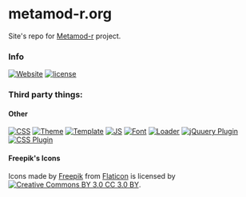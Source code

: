 # metamod-r.org

Site's repo for [Metamod-r](https://github.com/theAsmodai/metamod-r) project.
 
### Info

[![Website](https://img.shields.io/website-up-down-green-red/https/metamod-r.org.svg?label=Website&style=flat-square)](https://metamod-r.org) [![license](https://img.shields.io/github/license/EpicMorg/metamod-r.org.svg?style=flat-square)](https://github.com/EpicMorg/metamod-r.org/blob/master/LICENSE.md) 
### Third party things:

#### Other
[![CSS](https://img.shields.io/badge/CSS-Bootstrap%20v4.0-ff69b4.svg?style=flat-square)](https://github.com/twbs/bootstrap) [![Theme](https://img.shields.io/badge/Theme-Superhero-ff69b4.svg?style=flat-square)](https://bootswatch.com/superhero/) [![Template](https://img.shields.io/badge/Template-Cover-ff69b4.svg?style=flat-square)](http://getbootstrap.com/docs/4.0/examples/cover/) [![JS](https://img.shields.io/badge/JS-jQuery%20v3.3.1-ff69b4.svg?style=flat-square)](https://github.com/jquery/jquery) [![Font](https://img.shields.io/badge/Icons-Font%20Awesome%20v5.8.0-ff69b4.svg?style=flat-square)](https://github.com/FortAwesome/Font-Awesome) [![Loader](https://img.shields.io/badge/Loader-SVG%20Loaders%20v1.0.2-ff69b4.svg?style=flat-square)](https://github.com/SamHerbert/SVG-Loaders) [![jQuuery Plugin](https://img.shields.io/badge/jQuuery%20plugin-jquery--animateCSS-ff69b4.svg?style=flat-square)](https://github.com/claviska/jquery-animateCSS) [![CSS Plugin](https://img.shields.io/badge/CSS%20plugin-Animate.css-ff69b4.svg?style=flat-square)](https://github.com/daneden/animate.css) 

#### Freepik's Icons
Icons made by [Freepik](http://www.freepik.com") from [Flaticon](https://www.flaticon.com) is licensed by [![Creative Commons BY 3.0 CC 3.0 BY](https://img.shields.io/badge/License-CC%203.0%20BY-orange.svg?style=flat-square)](http://creativecommons.org/licenses/by/3.0/).



